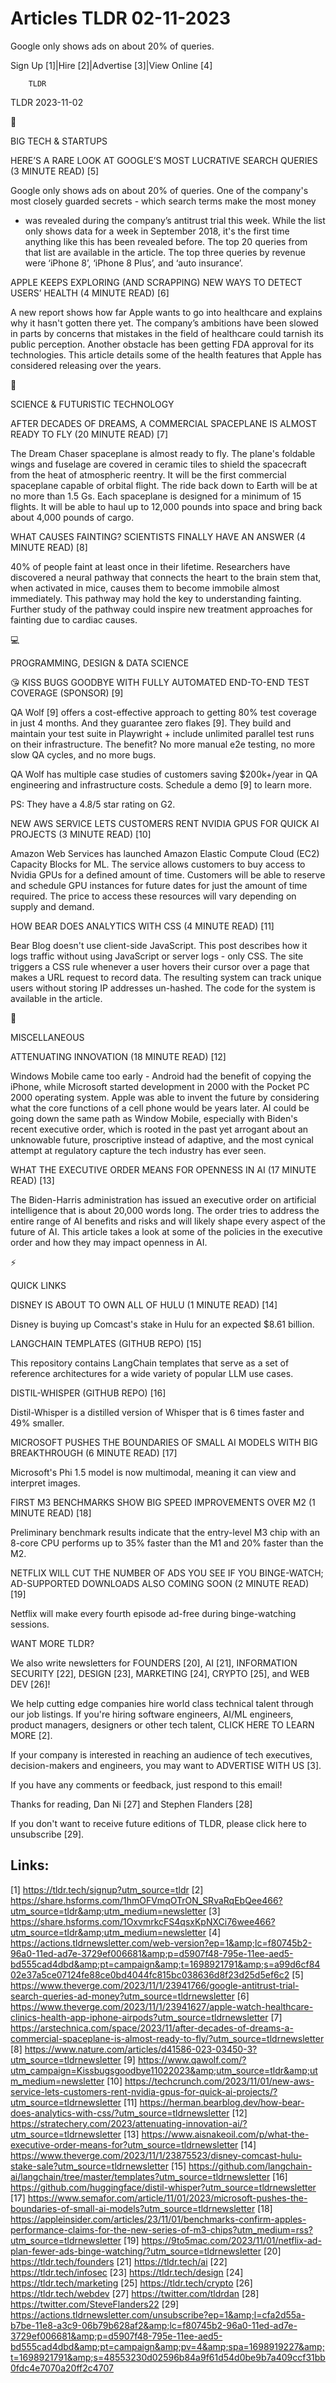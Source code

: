 # Articles TLDR 02-11-2023

Google only shows ads on about 20% of queries.  

Sign Up [1]|Hire [2]|Advertise [3]|View Online [4] 

		TLDR 

TLDR 2023-11-02

📱 

BIG TECH & STARTUPS

 HERE’S A RARE LOOK AT GOOGLE’S MOST LUCRATIVE SEARCH QUERIES (3
MINUTE READ) [5] 

 Google only shows ads on about 20% of queries. One of the company's
most closely guarded secrets - which search terms make the most money
- was revealed during the company’s antitrust trial this week. While
the list only shows data for a week in September 2018, it's the first
time anything like this has been revealed before. The top 20 queries
from that list are available in the article. The top three queries by
revenue were ‘iPhone 8’, ‘iPhone 8 Plus’, and ‘auto
insurance’. 

 APPLE KEEPS EXPLORING (AND SCRAPPING) NEW WAYS TO DETECT USERS’
HEALTH (4 MINUTE READ) [6] 

 A new report shows how far Apple wants to go into healthcare and
explains why it hasn't gotten there yet. The company’s ambitions
have been slowed in parts by concerns that mistakes in the field of
healthcare could tarnish its public perception. Another obstacle has
been getting FDA approval for its technologies. This article details
some of the health features that Apple has considered releasing over
the years. 

🚀 

SCIENCE & FUTURISTIC TECHNOLOGY

 AFTER DECADES OF DREAMS, A COMMERCIAL SPACEPLANE IS ALMOST READY TO
FLY (20 MINUTE READ) [7] 

 The Dream Chaser spaceplane is almost ready to fly. The plane's
foldable wings and fuselage are covered in ceramic tiles to shield the
spacecraft from the heat of atmospheric reentry. It will be the first
commercial spaceplane capable of orbital flight. The ride back down to
Earth will be at no more than 1.5 Gs. Each spaceplane is designed for
a minimum of 15 flights. It will be able to haul up to 12,000 pounds
into space and bring back about 4,000 pounds of cargo. 

 WHAT CAUSES FAINTING? SCIENTISTS FINALLY HAVE AN ANSWER (4 MINUTE
READ) [8] 

 40% of people faint at least once in their lifetime. Researchers have
discovered a neural pathway that connects the heart to the brain stem
that, when activated in mice, causes them to become immobile almost
immediately. This pathway may hold the key to understanding fainting.
Further study of the pathway could inspire new treatment approaches
for fainting due to cardiac causes. 

💻 

PROGRAMMING, DESIGN & DATA SCIENCE

 😘 KISS BUGS GOODBYE WITH FULLY AUTOMATED END-TO-END TEST COVERAGE
(SPONSOR) [9] 

 QA Wolf [9] offers a cost-effective approach to getting 80% test
coverage in just 4 months. And they guarantee zero flakes [9].
They build and maintain your test suite in Playwright + include
unlimited parallel test runs on their infrastructure. The benefit? No
more manual e2e testing, no more slow QA cycles, and no more bugs.

QA Wolf has multiple case studies of customers saving $200k+/year in
QA engineering and infrastructure costs. Schedule a demo [9] to learn
more.

PS: They have a 4.8/5 star rating on G2.

 NEW AWS SERVICE LETS CUSTOMERS RENT NVIDIA GPUS FOR QUICK AI PROJECTS
(3 MINUTE READ) [10] 

 Amazon Web Services has launched Amazon Elastic Compute Cloud (EC2)
Capacity Blocks for ML. The service allows customers to buy access to
Nvidia GPUs for a defined amount of time. Customers will be able to
reserve and schedule GPU instances for future dates for just the
amount of time required. The price to access these resources will vary
depending on supply and demand. 

 HOW BEAR DOES ANALYTICS WITH CSS (4 MINUTE READ) [11] 

 Bear Blog doesn't use client-side JavaScript. This post describes how
it logs traffic without using JavaScript or server logs - only CSS.
The site triggers a CSS rule whenever a user hovers their cursor over
a page that makes a URL request to record data. The resulting system
can track unique users without storing IP addresses un-hashed. The
code for the system is available in the article. 

🎁 

MISCELLANEOUS

 ATTENUATING INNOVATION (18 MINUTE READ) [12] 

 Windows Mobile came too early - Android had the benefit of copying
the iPhone, while Microsoft started development in 2000 with the
Pocket PC 2000 operating system. Apple was able to invent the future
by considering what the core functions of a cell phone would be years
later. AI could be going down the same path as Window Mobile,
especially with Biden's recent executive order, which is rooted in the
past yet arrogant about an unknowable future, proscriptive instead of
adaptive, and the most cynical attempt at regulatory capture the tech
industry has ever seen. 

 WHAT THE EXECUTIVE ORDER MEANS FOR OPENNESS IN AI (17 MINUTE READ)
[13] 

 The Biden-Harris administration has issued an executive order on
artificial intelligence that is about 20,000 words long. The order
tries to address the entire range of AI benefits and risks and will
likely shape every aspect of the future of AI. This article takes a
look at some of the policies in the executive order and how they may
impact openness in AI. 

⚡ 

QUICK LINKS

 DISNEY IS ABOUT TO OWN ALL OF HULU (1 MINUTE READ) [14] 

 Disney is buying up Comcast's stake in Hulu for an expected $8.61
billion. 

 LANGCHAIN TEMPLATES (GITHUB REPO) [15] 

 This repository contains LangChain templates that serve as a set of
reference architectures for a wide variety of popular LLM use cases. 

 DISTIL-WHISPER (GITHUB REPO) [16] 

 Distil-Whisper is a distilled version of Whisper that is 6 times
faster and 49% smaller. 

 MICROSOFT PUSHES THE BOUNDARIES OF SMALL AI MODELS WITH BIG
BREAKTHROUGH (6 MINUTE READ) [17] 

 Microsoft's Phi 1.5 model is now multimodal, meaning it can view and
interpret images. 

 FIRST M3 BENCHMARKS SHOW BIG SPEED IMPROVEMENTS OVER M2 (1 MINUTE
READ) [18] 

 Preliminary benchmark results indicate that the entry-level M3 chip
with an 8-core CPU performs up to 35% faster than the M1 and 20%
faster than the M2. 

 NETFLIX WILL CUT THE NUMBER OF ADS YOU SEE IF YOU BINGE-WATCH;
AD-SUPPORTED DOWNLOADS ALSO COMING SOON (2 MINUTE READ) [19] 

 Netflix will make every fourth episode ad-free during binge-watching
sessions. 

WANT MORE TLDR?

We also write newsletters for FOUNDERS [20], AI [21], INFORMATION
SECURITY [22], DESIGN [23], MARKETING [24], CRYPTO [25], and WEB DEV
[26]!

 We help cutting edge companies hire world class technical talent
through our job listings. If you're hiring software engineers, AI/ML
engineers, product managers, designers or other tech talent, CLICK
HERE TO LEARN MORE [2]. 

If your company is interested in reaching an audience of tech
executives, decision-makers and engineers, you may want to ADVERTISE
WITH US [3]. 

If you have any comments or feedback, just respond to this email! 

Thanks for reading, 
Dan Ni [27] and Stephen Flanders [28] 

If you don't want to receive future editions of TLDR, please click
here to unsubscribe [29]. 

 

Links:
------
[1] https://tldr.tech/signup?utm_source=tldr
[2] https://share.hsforms.com/1hmOFVmqOTrON_SRvaRqEbQee466?utm_source=tldr&amp;utm_medium=newsletter
[3] https://share.hsforms.com/1OxvmrkcFS4qsxKpNXCi76wee466?utm_source=tldr&amp;utm_medium=newsletter
[4] https://actions.tldrnewsletter.com/web-version?ep=1&amp;lc=f80745b2-96a0-11ed-ad7e-3729ef006681&amp;p=d5907f48-795e-11ee-aed5-bd555cad4dbd&amp;pt=campaign&amp;t=1698921791&amp;s=a99d6cf8402e37a5ce07124fe88ce0bd4044fc815bc038636d8f23d25d5ef6c2
[5] https://www.theverge.com/2023/11/1/23941766/google-antitrust-trial-search-queries-ad-money?utm_source=tldrnewsletter
[6] https://www.theverge.com/2023/11/1/23941627/apple-watch-healthcare-clinics-health-app-iphone-airpods?utm_source=tldrnewsletter
[7] https://arstechnica.com/space/2023/11/after-decades-of-dreams-a-commercial-spaceplane-is-almost-ready-to-fly/?utm_source=tldrnewsletter
[8] https://www.nature.com/articles/d41586-023-03450-3?utm_source=tldrnewsletter
[9] https://www.qawolf.com/?utm_campaign=Kissbugsgoodbye11022023&amp;utm_source=tldr&amp;utm_medium=newsletter
[10] https://techcrunch.com/2023/11/01/new-aws-service-lets-customers-rent-nvidia-gpus-for-quick-ai-projects/?utm_source=tldrnewsletter
[11] https://herman.bearblog.dev/how-bear-does-analytics-with-css/?utm_source=tldrnewsletter
[12] https://stratechery.com/2023/attenuating-innovation-ai/?utm_source=tldrnewsletter
[13] https://www.aisnakeoil.com/p/what-the-executive-order-means-for?utm_source=tldrnewsletter
[14] https://www.theverge.com/2023/11/1/23875523/disney-comcast-hulu-stake-sale?utm_source=tldrnewsletter
[15] https://github.com/langchain-ai/langchain/tree/master/templates?utm_source=tldrnewsletter
[16] https://github.com/huggingface/distil-whisper?utm_source=tldrnewsletter
[17] https://www.semafor.com/article/11/01/2023/microsoft-pushes-the-boundaries-of-small-ai-models?utm_source=tldrnewsletter
[18] https://appleinsider.com/articles/23/11/01/benchmarks-confirm-apples-performance-claims-for-the-new-series-of-m3-chips?utm_medium=rss?utm_source=tldrnewsletter
[19] https://9to5mac.com/2023/11/01/netflix-ad-plan-fewer-ads-binge-watching/?utm_source=tldrnewsletter
[20] https://tldr.tech/founders
[21] https://tldr.tech/ai
[22] https://tldr.tech/infosec
[23] https://tldr.tech/design
[24] https://tldr.tech/marketing
[25] https://tldr.tech/crypto
[26] https://tldr.tech/webdev
[27] https://twitter.com/tldrdan
[28] https://twitter.com/SteveFlanders22
[29] https://actions.tldrnewsletter.com/unsubscribe?ep=1&amp;l=cfa2d55a-b7be-11e8-a3c9-06b79b628af2&amp;lc=f80745b2-96a0-11ed-ad7e-3729ef006681&amp;p=d5907f48-795e-11ee-aed5-bd555cad4dbd&amp;pt=campaign&amp;pv=4&amp;spa=1698919227&amp;t=1698921791&amp;s=48553230d02596b84a9f61d54d0be9b7a409ccf31bb0fdc4e7070a20ff2c4707